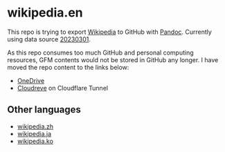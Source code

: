 # wikipedia.en

This repo is trying to export [Wikipedia](https://www.wikipedia.org/) to GitHub with [Pandoc](https://github.com/jgm/pandoc). Currently using data source [20230301](https://dumps.wikimedia.org/enwiki/20230301/).

As this repo consumes too much GitHub and personal computing resources, GFM contents would not be stored in GitHub any longer. I have moved the repo content to the links below:
* [OneDrive](https://1drv.ms/f/s!ArPR6_c0-GPA4u9YUuIyGtGXD_L4lQ?e=o3p8zY)
* [Cloudreve](https://heard-residents-panama-marilyn.trycloudflare.com/s/JKcL) on Cloudflare Tunnel

## Other languages
* [wikipedia.zh](https://github.com/chinapedia/wikipedia.zh)
* [wikipedia.ja](https://github.com/chinapedia/wikipedia.ja)
* [wikipedia.ko](https://github.com/chinapedia/wikipedia.ko)
